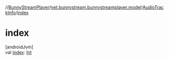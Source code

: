 //[BunnyStreamPlayer](../../../index.md)/[net.bunnystream.bunnystreamplayer.model](../index.md)/[AudioTrackInfo](index.md)/[index](--index--.md)

# index

[androidJvm]\
val [index](--index--.md): [Int](https://kotlinlang.org/api/latest/jvm/stdlib/kotlin-stdlib/kotlin/-int/index.html)
